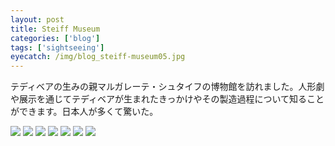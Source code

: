 ```yaml
---
layout: post
title: Steiff Museum
categories: ['blog']
tags: ['sightseeing']
eyecatch: /img/blog_steiff-museum05.jpg
---
```


テディベアの生みの親マルガレーテ・シュタイフの博物館を訪れました。人形劇や展示を通じてテディベアが生まれたきっかけやその製造過程について知ることができます。日本人が多くて驚いた。

<img src="/img/blog_steiff-museum01.jpg" class="image-on-frame image-fade">

<img src="/img/blog_steiff-museum02.jpg" class="image-on-frame image-fade">

<img src="/img/blog_steiff-museum03.jpg" class="image-on-frame image-fade">

<img src="/img/blog_steiff-museum04.jpg" class="image-on-frame image-fade">

<img src="/img/blog_steiff-museum05.jpg" class="image-on-frame image-fade">

<img src="/img/blog_steiff-museum06.jpg" class="image-on-frame image-fade">

<img src="/img/blog_steiff-museum07.jpg" class="image-on-frame image-fade">
